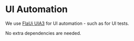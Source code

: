 # UI Automation

We use [FlaUi UIA3](https://github.com/FlaUI/FlaUI) for UI automation - such as for UI tests.

No extra dependencies are needed.